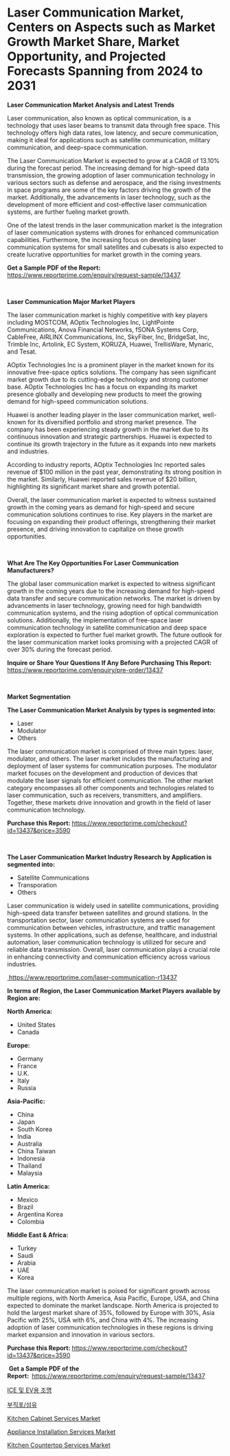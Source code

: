 <p><h1>Laser Communication Market, Centers on Aspects such as Market Growth Market Share, Market Opportunity, and Projected Forecasts Spanning from 2024 to 2031</h1></p><p><strong>Laser Communication Market Analysis and Latest Trends</strong></p>
<p><p>Laser communication, also known as optical communication, is a technology that uses laser beams to transmit data through free space. This technology offers high data rates, low latency, and secure communication, making it ideal for applications such as satellite communication, military communication, and deep-space communication.</p><p>The Laser Communication Market is expected to grow at a CAGR of 13.10% during the forecast period. The increasing demand for high-speed data transmission, the growing adoption of laser communication technology in various sectors such as defense and aerospace, and the rising investments in space programs are some of the key factors driving the growth of the market. Additionally, the advancements in laser technology, such as the development of more efficient and cost-effective laser communication systems, are further fueling market growth.</p><p>One of the latest trends in the laser communication market is the integration of laser communication systems with drones for enhanced communication capabilities. Furthermore, the increasing focus on developing laser communication systems for small satellites and cubesats is also expected to create lucrative opportunities for market growth in the coming years.</p></p>
<p><strong>Get a Sample PDF of the Report:&nbsp;</strong> <a href="https://www.reportprime.com/enquiry/request-sample/13437">https://www.reportprime.com/enquiry/request-sample/13437</a></p>
<p>&nbsp;</p>
<p><strong>Laser Communication Major Market Players</strong></p>
<p><p>The laser communication market is highly competitive with key players including MOSTCOM, AOptix Technologies Inc, LightPointe Communications, Anova Financial Networks, fSONA Systems Corp, CableFree, AIRLINX Communications, Inc, SkyFiber, Inc, BridgeSat, Inc, Trimble Inc, Artolink, EC System, KORUZA, Huawei, TrellisWare, Mynaric, and Tesat.</p><p>AOptix Technologies Inc is a prominent player in the market known for its innovative free-space optics solutions. The company has seen significant market growth due to its cutting-edge technology and strong customer base. AOptix Technologies Inc has a focus on expanding its market presence globally and developing new products to meet the growing demand for high-speed communication solutions.</p><p>Huawei is another leading player in the laser communication market, well-known for its diversified portfolio and strong market presence. The company has been experiencing steady growth in the market due to its continuous innovation and strategic partnerships. Huawei is expected to continue its growth trajectory in the future as it expands into new markets and industries.</p><p>According to industry reports, AOptix Technologies Inc reported sales revenue of $100 million in the past year, demonstrating its strong position in the market. Similarly, Huawei reported sales revenue of $20 billion, highlighting its significant market share and growth potential.</p><p>Overall, the laser communication market is expected to witness sustained growth in the coming years as demand for high-speed and secure communication solutions continues to rise. Key players in the market are focusing on expanding their product offerings, strengthening their market presence, and driving innovation to capitalize on these growth opportunities.</p></p>
<p>&nbsp;</p>
<p><strong>What Are The Key Opportunities For Laser Communication Manufacturers?</strong></p>
<p><p>The global laser communication market is expected to witness significant growth in the coming years due to the increasing demand for high-speed data transfer and secure communication networks. The market is driven by advancements in laser technology, growing need for high bandwidth communication systems, and the rising adoption of optical communication solutions. Additionally, the implementation of free-space laser communication technology in satellite communication and deep space exploration is expected to further fuel market growth. The future outlook for the laser communication market looks promising with a projected CAGR of over 30% during the forecast period.</p></p>
<p><strong>Inquire or Share Your Questions If Any Before Purchasing This Report:</strong> <a href="https://www.reportprime.com/enquiry/pre-order/13437">https://www.reportprime.com/enquiry/pre-order/13437</a></p>
<p>&nbsp;</p>
<p><strong>Market Segmentation</strong></p>
<p><strong>The Laser Communication Market Analysis by types is segmented into:</strong></p>
<p><ul><li>Laser</li><li>Modulator</li><li>Others</li></ul></p>
<p><p>The laser communication market is comprised of three main types: laser, modulator, and others. The laser market includes the manufacturing and deployment of laser systems for communication purposes. The modulator market focuses on the development and production of devices that modulate the laser signals for efficient communication. The other market category encompasses all other components and technologies related to laser communication, such as receivers, transmitters, and amplifiers. Together, these markets drive innovation and growth in the field of laser communication technology.</p></p>
<p><strong>Purchase this Report:&nbsp;</strong><a href="https://www.reportprime.com/checkout?id=13437&price=3590">https://www.reportprime.com/checkout?id=13437&price=3590</a></p>
<p>&nbsp;</p>
<p><strong>The Laser Communication Market Industry Research by Application is segmented into:</strong></p>
<p><ul><li>Satellite Communications</li><li>Transporation</li><li>Others</li></ul></p>
<p><p>Laser communication is widely used in satellite communications, providing high-speed data transfer between satellites and ground stations. In the transportation sector, laser communication systems are used for communication between vehicles, infrastructure, and traffic management systems. In other applications, such as defense, healthcare, and industrial automation, laser communication technology is utilized for secure and reliable data transmission. Overall, laser communication plays a crucial role in enhancing connectivity and communication efficiency across various industries.</p></p>
<p><a href="https://www.reportprime.com/laser-communication-r13437">&nbsp;https://www.reportprime.com/laser-communication-r13437</a></p>
<p><strong>In terms of Region, the Laser Communication Market Players available by Region are:</strong></p>
<p>
    <p> <strong> North America: </strong>
        <ul>
            <li>United States</li>
            <li>Canada</li>
        </ul>
        </p> 
    <p> <strong> Europe: </strong>
        <ul>
            <li>Germany</li>
            <li>France</li>
            <li>U.K.</li>
            <li>Italy</li>
            <li>Russia</li>
        </ul>
        </p> 
    <p> <strong> Asia-Pacific: </strong>
        <ul>
            <li>China</li>
            <li>Japan</li>
            <li>South Korea</li>
            <li>India</li>
            <li>Australia</li>
            <li>China Taiwan</li>
            <li>Indonesia</li>
            <li>Thailand</li>
            <li>Malaysia</li>
        </ul>
        </p> 
    <p> <strong> Latin America: </strong>
        <ul>
            <li>Mexico</li>
            <li>Brazil</li>
            <li>Argentina Korea</li>
            <li>Colombia</li>
        </ul>
        </p> 
    <p> <strong> Middle East & Africa: </strong>
        <ul>
            <li>Turkey</li>
            <li>Saudi</li>
            <li>Arabia</li>
            <li>UAE</li>
            <li>Korea</li>
        </ul>
    </p>
    </p>
<p><p>The laser communication market is poised for significant growth across multiple regions, with North America, Asia Pacific, Europe, USA, and China expected to dominate the market landscape. North America is projected to hold the largest market share of 35%, followed by Europe with 30%, Asia Pacific with 25%, USA with 6%, and China with 4%. The increasing adoption of laser communication technologies in these regions is driving market expansion and innovation in various sectors.</p></p>
<p><strong>Purchase this Report: </strong><a href="https://www.reportprime.com/checkout?id=13437&price=3590">https://www.reportprime.com/checkout?id=13437&price=3590</a></p>
<p>&nbsp;<strong>Get a Sample PDF of the Report:&nbsp;&nbsp;</strong><a href="https://www.reportprime.com/enquiry/request-sample/13437">https://www.reportprime.com/enquiry/request-sample/13437</a></p>
<p><strong></strong></p>
<p><p><a href="https://github.com/berlianaparadilla48/Market-Research-Report-List-2/blob/main/2530843107284.md">ICE 및 EV용 조명</a></p><p><a href="https://github.com/mdmazharulnwr786/Market-Research-Report-List-2/blob/main/1302229107285.md">부직포/섬유</a></p><p><a href="https://github.com/Paul14Anderson63/Market-Research-Report-List-5/blob/main/kitchen-cabinet-services-market.md">Kitchen Cabinet Services Market</a></p><p><a href="https://github.com/mabutironaldo/Market-Research-Report-List-6/blob/main/appliance-installation-services-market.md">Appliance Installation Services Market</a></p><p><a href="https://github.com/guneycigdem35/Market-Research-Report-List-4/blob/main/kitchen-countertop-services-market.md">Kitchen Countertop Services Market</a></p></p>